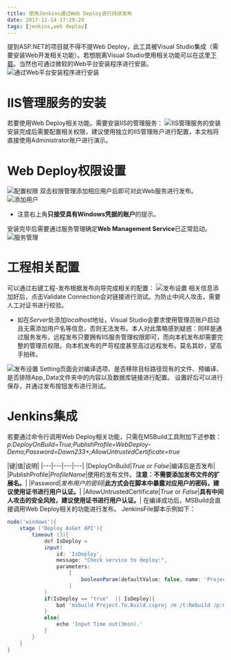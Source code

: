 ```yaml
---
title: 使用Jenkins通过Web Deploy进行持续发布
date: 2017-12-14 17:29:29
tags: [jenkins,web deploy]
---
```

提到ASP.NET的项目就不得不提Web Deploy，此工具被Visual Studio集成（需要安装Web开发相关功能）。若想脱离Visual Studio使用相关功能可以在这里[下载](https://www.iis.net/downloads/microsoft/web-deploy)。当然也可通过微软的Web平台安装程序进行安装。
![通过Web平台安装程序进行安装](jenkins-for-webdeploy/web_deploy_install.png)

# IIS管理服务的安装
若要使用Web Deploy相关功能。需要安装IIS的管理服务：
![IIS管理服务的安装](jenkins-for-webdeploy/iis_management_service_install.png)
安装完成后需要配置相关权限，建议使用独立的IIS管理账户进行配置，本文档将直接使用Administrator账户进行演示。

# Web Deploy权限设置
![配置权限](jenkins-for-webdeploy/web_deploy_authorization.png)
双击权限管理添加相应用户后即可对此Web服务进行发布。
![添加用户](jenkins-for-webdeploy/authorization_account.png)
* 注意右上角**只接受具有Windows凭据的账户**的提示。

安装完毕后需要通过服务管理确定**Web Management Service**已正常启动。
![服务管理](jenkins-for-webdeploy/web_management_service.png)

# 工程相关配置

可以通过右键工程-发布根据发布向导完成相关的配置：
![发布设置](jenkins-for-webdeploy/project_configuration.png)
相关信息添加好后，点击Validate Connection会对链接进行测试。为防止中间人攻击，需要人工对证书进行校验。
* 如在*Server*处添加*localhost*地址，Visual Studio会要求使用管理员账户启动且无需添加用户名等信息，否则无法发布。本人对此策略感到疑惑：同样是通过服务发布，远程发布只要拥有IIS服务管理权限即可，而向本机发布却需要完整的管理员权限。向本机发布的严苛程度甚至高过远程发布。莫名其妙，望高手拍砖。

![发布设置](jenkins-for-webdeploy/publish_configuration.png)
Setting页面会对编译选项、是否移除目标路径现有的文件、预编译、是否排除App_Data文件夹中的内容以及数据库链接进行配置。
设置好后可以进行保存，并通过发布按钮发布进行测试。

# Jenkins集成
若要通过命令行调用Web Deploy相关功能，只需在MSBuild工具附加下述参数：*p:DeployOnBuild=True;PublishProfile=WebDeploy-Demo;Password=Dawn233+;AllowUntrustedCertificate=true*

|键|值|说明|
|---|---|---|---|
|DeployOnBuild|*True* or *False*|编译后是否发布|
|PublishProfile|*ProfileName*|使用的发布文件。**注意：不需要添加发布文件的扩展名。**|
|Password|*发布用户的密码*|**此方式会在脚本中暴露对应用户的密码，建议使用证书进行用户认证。**|
|AllowUntrustedCertificate|*True* or *False*|**具有中间人攻击的安全风险，建议使用证书进行用户认证。**|
在编译成功后，MSBuild会直接调用Web Deploy相关的功能进行发布。
JenkinsFile脚本示例如下：
``` groovy
node('windows'){
    stage ('Deploy AsGet API'){
        timeout (3){
            def IsDeploy = 
            input(
                id: 'IsDeploy',
                message: "Check service to deploy:", 
                parameters: 
                    [
                        booleanParam(defaultValue: false, name: 'ProjectName')
                    ]
            )
            if(IsDeploy == "true"  || IsDeploy){
                bat 'msbuild Project.To.Build.csproj /m /t:Rebuild /p:Configuration=Release;DeployOnBuild=True;PublishProfile=WebDeploy-Demo;Password=Dawn233+;AllowUntrustedCertificate=true'
            }
            else{
                echo 'Input Time out(3min).'
            }
        }
    }
}
```